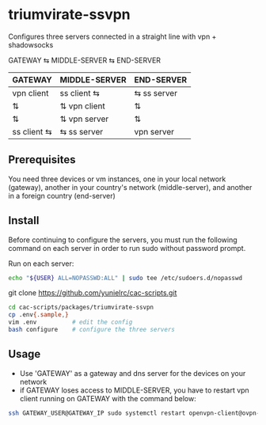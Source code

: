 # triumvirate-ssvpn

Configures three servers connected in a straight line with vpn + shadowsocks

GATEWAY ⇆ MIDDLE-SERVER ⇆ END-SERVER

GATEWAY       | MIDDLE-SERVER   | END-SERVER
--------------|-----------------|---------
|vpn client   |   ss client  ⇆ | ⇆  ss server
|     ⇅      |   ⇅ vpn client  |    ⇅
|     ⇅      |   ⇅ vpn server  |    ⇅
|ss client ⇆  | ⇆ ss server    | vpn server

## Prerequisites

You need three devices or vm instances, one in your local network (gateway),
another in your country's network (middle-server), and another in a foreign country (end-server)

## Install

Before continuing to configure the servers, you must run the following command on each
server in order to run sudo without password prompt.

Run on each server:

```sh
echo "${USER} ALL=NOPASSWD:ALL" | sudo tee /etc/sudoers.d/nopasswd
```

git clone https://github.com/yunielrc/cac-scripts.git

```sh
cd cac-scripts/packages/triumvirate-ssvpn
cp .env{.sample,}
vim .env          # edit the config
bash configure    # configure the three servers
```

## Usage

- Use 'GATEWAY' as a gateway and dns server for the devices on your network
- if GATEWAY loses access to MIDDLE-SERVER, you have to restart vpn client
running on GATEWAY with the command below:

```sh
ssh GATEWAY_USER@GATEWAY_IP sudo systemctl restart openvpn-client@ovpn-ssclient
```
